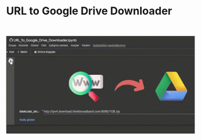 # URL to Google Drive Downloader
<br>

![screenshot](https://github.com/regaipaydogdu/url_to_google_drive_downloader/blob/main/screenshot.gif) <br>
